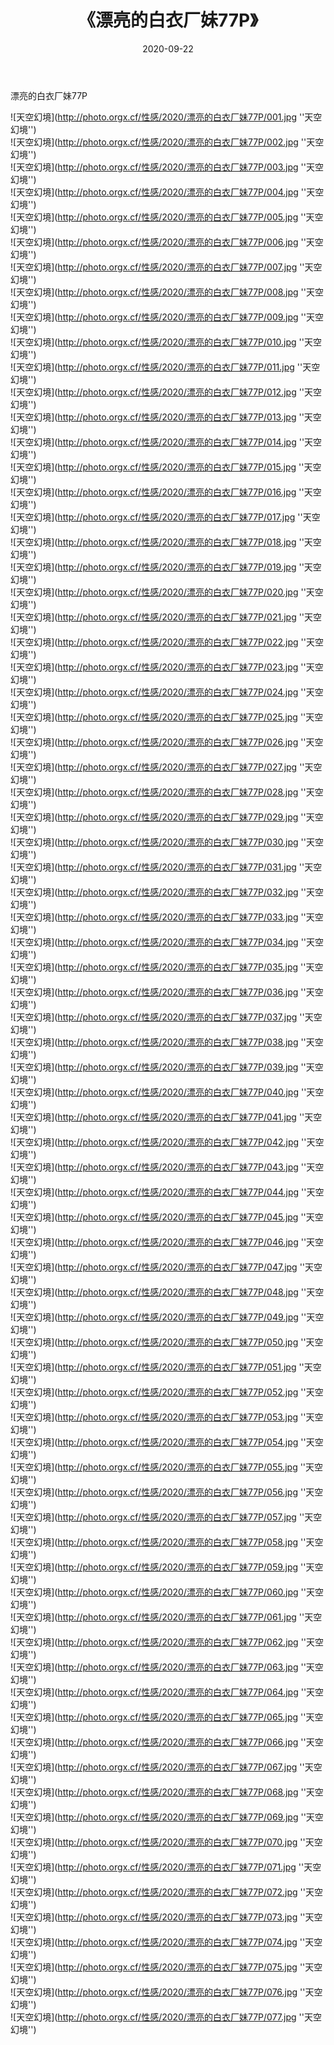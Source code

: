 ﻿---
layout: post
title:  《漂亮的白衣厂妹77P》
date:   2020-09-22
image: http://photo.orgx.cf/性感/2020/漂亮的白衣厂妹77P/000.jpg
categories: [美女, 性感, 泳衣]
---

漂亮的白衣厂妹77P



![天空幻境](http://photo.orgx.cf/性感/2020/漂亮的白衣厂妹77P/001.jpg ''天空幻境'') <br>
![天空幻境](http://photo.orgx.cf/性感/2020/漂亮的白衣厂妹77P/002.jpg ''天空幻境'') <br>
![天空幻境](http://photo.orgx.cf/性感/2020/漂亮的白衣厂妹77P/003.jpg ''天空幻境'') <br>
![天空幻境](http://photo.orgx.cf/性感/2020/漂亮的白衣厂妹77P/004.jpg ''天空幻境'') <br>
![天空幻境](http://photo.orgx.cf/性感/2020/漂亮的白衣厂妹77P/005.jpg ''天空幻境'') <br>
![天空幻境](http://photo.orgx.cf/性感/2020/漂亮的白衣厂妹77P/006.jpg ''天空幻境'') <br>
![天空幻境](http://photo.orgx.cf/性感/2020/漂亮的白衣厂妹77P/007.jpg ''天空幻境'') <br>
![天空幻境](http://photo.orgx.cf/性感/2020/漂亮的白衣厂妹77P/008.jpg ''天空幻境'') <br>
![天空幻境](http://photo.orgx.cf/性感/2020/漂亮的白衣厂妹77P/009.jpg ''天空幻境'') <br>
![天空幻境](http://photo.orgx.cf/性感/2020/漂亮的白衣厂妹77P/010.jpg ''天空幻境'') <br>
![天空幻境](http://photo.orgx.cf/性感/2020/漂亮的白衣厂妹77P/011.jpg ''天空幻境'') <br>
![天空幻境](http://photo.orgx.cf/性感/2020/漂亮的白衣厂妹77P/012.jpg ''天空幻境'') <br>
![天空幻境](http://photo.orgx.cf/性感/2020/漂亮的白衣厂妹77P/013.jpg ''天空幻境'') <br>
![天空幻境](http://photo.orgx.cf/性感/2020/漂亮的白衣厂妹77P/014.jpg ''天空幻境'') <br>
![天空幻境](http://photo.orgx.cf/性感/2020/漂亮的白衣厂妹77P/015.jpg ''天空幻境'') <br>
![天空幻境](http://photo.orgx.cf/性感/2020/漂亮的白衣厂妹77P/016.jpg ''天空幻境'') <br>
![天空幻境](http://photo.orgx.cf/性感/2020/漂亮的白衣厂妹77P/017.jpg ''天空幻境'') <br>
![天空幻境](http://photo.orgx.cf/性感/2020/漂亮的白衣厂妹77P/018.jpg ''天空幻境'') <br>
![天空幻境](http://photo.orgx.cf/性感/2020/漂亮的白衣厂妹77P/019.jpg ''天空幻境'') <br>
![天空幻境](http://photo.orgx.cf/性感/2020/漂亮的白衣厂妹77P/020.jpg ''天空幻境'') <br>
![天空幻境](http://photo.orgx.cf/性感/2020/漂亮的白衣厂妹77P/021.jpg ''天空幻境'') <br>
![天空幻境](http://photo.orgx.cf/性感/2020/漂亮的白衣厂妹77P/022.jpg ''天空幻境'') <br>
![天空幻境](http://photo.orgx.cf/性感/2020/漂亮的白衣厂妹77P/023.jpg ''天空幻境'') <br>
![天空幻境](http://photo.orgx.cf/性感/2020/漂亮的白衣厂妹77P/024.jpg ''天空幻境'') <br>
![天空幻境](http://photo.orgx.cf/性感/2020/漂亮的白衣厂妹77P/025.jpg ''天空幻境'') <br>
![天空幻境](http://photo.orgx.cf/性感/2020/漂亮的白衣厂妹77P/026.jpg ''天空幻境'') <br>
![天空幻境](http://photo.orgx.cf/性感/2020/漂亮的白衣厂妹77P/027.jpg ''天空幻境'') <br>
![天空幻境](http://photo.orgx.cf/性感/2020/漂亮的白衣厂妹77P/028.jpg ''天空幻境'') <br>
![天空幻境](http://photo.orgx.cf/性感/2020/漂亮的白衣厂妹77P/029.jpg ''天空幻境'') <br>
![天空幻境](http://photo.orgx.cf/性感/2020/漂亮的白衣厂妹77P/030.jpg ''天空幻境'') <br>
![天空幻境](http://photo.orgx.cf/性感/2020/漂亮的白衣厂妹77P/031.jpg ''天空幻境'') <br>
![天空幻境](http://photo.orgx.cf/性感/2020/漂亮的白衣厂妹77P/032.jpg ''天空幻境'') <br>
![天空幻境](http://photo.orgx.cf/性感/2020/漂亮的白衣厂妹77P/033.jpg ''天空幻境'') <br>
![天空幻境](http://photo.orgx.cf/性感/2020/漂亮的白衣厂妹77P/034.jpg ''天空幻境'') <br>
![天空幻境](http://photo.orgx.cf/性感/2020/漂亮的白衣厂妹77P/035.jpg ''天空幻境'') <br>
![天空幻境](http://photo.orgx.cf/性感/2020/漂亮的白衣厂妹77P/036.jpg ''天空幻境'') <br>
![天空幻境](http://photo.orgx.cf/性感/2020/漂亮的白衣厂妹77P/037.jpg ''天空幻境'') <br>
![天空幻境](http://photo.orgx.cf/性感/2020/漂亮的白衣厂妹77P/038.jpg ''天空幻境'') <br>
![天空幻境](http://photo.orgx.cf/性感/2020/漂亮的白衣厂妹77P/039.jpg ''天空幻境'') <br>
![天空幻境](http://photo.orgx.cf/性感/2020/漂亮的白衣厂妹77P/040.jpg ''天空幻境'') <br>
![天空幻境](http://photo.orgx.cf/性感/2020/漂亮的白衣厂妹77P/041.jpg ''天空幻境'') <br>
![天空幻境](http://photo.orgx.cf/性感/2020/漂亮的白衣厂妹77P/042.jpg ''天空幻境'') <br>
![天空幻境](http://photo.orgx.cf/性感/2020/漂亮的白衣厂妹77P/043.jpg ''天空幻境'') <br>
![天空幻境](http://photo.orgx.cf/性感/2020/漂亮的白衣厂妹77P/044.jpg ''天空幻境'') <br>
![天空幻境](http://photo.orgx.cf/性感/2020/漂亮的白衣厂妹77P/045.jpg ''天空幻境'') <br>
![天空幻境](http://photo.orgx.cf/性感/2020/漂亮的白衣厂妹77P/046.jpg ''天空幻境'') <br>
![天空幻境](http://photo.orgx.cf/性感/2020/漂亮的白衣厂妹77P/047.jpg ''天空幻境'') <br>
![天空幻境](http://photo.orgx.cf/性感/2020/漂亮的白衣厂妹77P/048.jpg ''天空幻境'') <br>
![天空幻境](http://photo.orgx.cf/性感/2020/漂亮的白衣厂妹77P/049.jpg ''天空幻境'') <br>
![天空幻境](http://photo.orgx.cf/性感/2020/漂亮的白衣厂妹77P/050.jpg ''天空幻境'') <br>
![天空幻境](http://photo.orgx.cf/性感/2020/漂亮的白衣厂妹77P/051.jpg ''天空幻境'') <br>
![天空幻境](http://photo.orgx.cf/性感/2020/漂亮的白衣厂妹77P/052.jpg ''天空幻境'') <br>
![天空幻境](http://photo.orgx.cf/性感/2020/漂亮的白衣厂妹77P/053.jpg ''天空幻境'') <br>
![天空幻境](http://photo.orgx.cf/性感/2020/漂亮的白衣厂妹77P/054.jpg ''天空幻境'') <br>
![天空幻境](http://photo.orgx.cf/性感/2020/漂亮的白衣厂妹77P/055.jpg ''天空幻境'') <br>
![天空幻境](http://photo.orgx.cf/性感/2020/漂亮的白衣厂妹77P/056.jpg ''天空幻境'') <br>
![天空幻境](http://photo.orgx.cf/性感/2020/漂亮的白衣厂妹77P/057.jpg ''天空幻境'') <br>
![天空幻境](http://photo.orgx.cf/性感/2020/漂亮的白衣厂妹77P/058.jpg ''天空幻境'') <br>
![天空幻境](http://photo.orgx.cf/性感/2020/漂亮的白衣厂妹77P/059.jpg ''天空幻境'') <br>
![天空幻境](http://photo.orgx.cf/性感/2020/漂亮的白衣厂妹77P/060.jpg ''天空幻境'') <br>
![天空幻境](http://photo.orgx.cf/性感/2020/漂亮的白衣厂妹77P/061.jpg ''天空幻境'') <br>
![天空幻境](http://photo.orgx.cf/性感/2020/漂亮的白衣厂妹77P/062.jpg ''天空幻境'') <br>
![天空幻境](http://photo.orgx.cf/性感/2020/漂亮的白衣厂妹77P/063.jpg ''天空幻境'') <br>
![天空幻境](http://photo.orgx.cf/性感/2020/漂亮的白衣厂妹77P/064.jpg ''天空幻境'') <br>
![天空幻境](http://photo.orgx.cf/性感/2020/漂亮的白衣厂妹77P/065.jpg ''天空幻境'') <br>
![天空幻境](http://photo.orgx.cf/性感/2020/漂亮的白衣厂妹77P/066.jpg ''天空幻境'') <br>
![天空幻境](http://photo.orgx.cf/性感/2020/漂亮的白衣厂妹77P/067.jpg ''天空幻境'') <br>
![天空幻境](http://photo.orgx.cf/性感/2020/漂亮的白衣厂妹77P/068.jpg ''天空幻境'') <br>
![天空幻境](http://photo.orgx.cf/性感/2020/漂亮的白衣厂妹77P/069.jpg ''天空幻境'') <br>
![天空幻境](http://photo.orgx.cf/性感/2020/漂亮的白衣厂妹77P/070.jpg ''天空幻境'') <br>
![天空幻境](http://photo.orgx.cf/性感/2020/漂亮的白衣厂妹77P/071.jpg ''天空幻境'') <br>
![天空幻境](http://photo.orgx.cf/性感/2020/漂亮的白衣厂妹77P/072.jpg ''天空幻境'') <br>
![天空幻境](http://photo.orgx.cf/性感/2020/漂亮的白衣厂妹77P/073.jpg ''天空幻境'') <br>
![天空幻境](http://photo.orgx.cf/性感/2020/漂亮的白衣厂妹77P/074.jpg ''天空幻境'') <br>
![天空幻境](http://photo.orgx.cf/性感/2020/漂亮的白衣厂妹77P/075.jpg ''天空幻境'') <br>
![天空幻境](http://photo.orgx.cf/性感/2020/漂亮的白衣厂妹77P/076.jpg ''天空幻境'') <br>
![天空幻境](http://photo.orgx.cf/性感/2020/漂亮的白衣厂妹77P/077.jpg ''天空幻境'') <br>